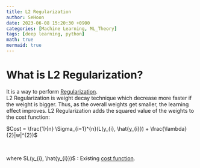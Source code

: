 ```yaml
---
title: L2 Regularization
author: SeHoon
date: 2023-06-08 15:20:30 +0900
categories: [Machine Learning, ML_Theory]
tags: [deep learning, python]
math: true
mermaid: true
---
```


# What is L2 Regularization?

It is a way to perform [Regularization](https://csh970605.github.io/posts/Regularization/).<br>
L2 Regularization is weight decay technique which decrease more faster if the weight is bigger. Thus, as the overall weights get smaller, the learning effect improves. L2 Regularization adds the squared value of the weights to the cost function:


$Cost = \frac{1}{n} \Sigma_{i=1}^{n}(L(y_{i}, \hat{y_{i}}) + \frac{\lambda}{2}|w|^{2})$

<br>

where $L(y_{i}, \hat{y_{i}})$ : Existing [cost function](https://csh970605.github.io/posts/Cost_function/).